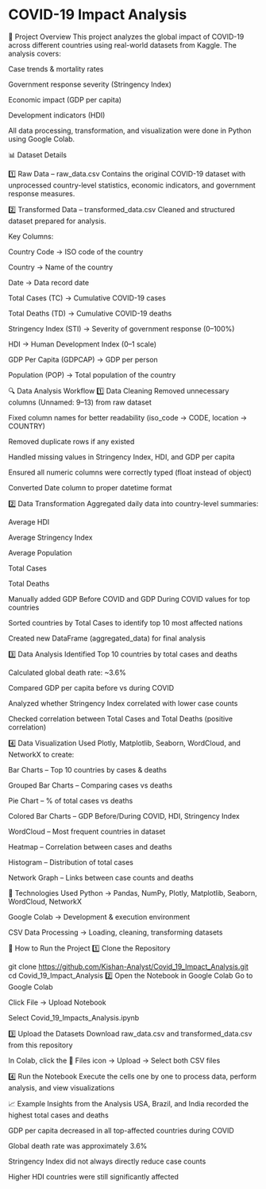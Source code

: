 # COVID-19 Impact Analysis
📌 Project Overview
This project analyzes the global impact of COVID-19 across different countries using real-world datasets from Kaggle.
The analysis covers:

Case trends & mortality rates

Government response severity (Stringency Index)

Economic impact (GDP per capita)

Development indicators (HDI)

All data processing, transformation, and visualization were done in Python using Google Colab.

📊 Dataset Details

1️⃣ Raw Data – raw_data.csv
Contains the original COVID-19 dataset with unprocessed country-level statistics, economic indicators, and government response measures.

2️⃣ Transformed Data – transformed_data.csv
Cleaned and structured dataset prepared for analysis.

Key Columns:

Country Code → ISO code of the country

Country → Name of the country

Date → Data record date

Total Cases (TC) → Cumulative COVID-19 cases

Total Deaths (TD) → Cumulative COVID-19 deaths

Stringency Index (STI) → Severity of government response (0–100%)

HDI → Human Development Index (0–1 scale)

GDP Per Capita (GDPCAP) → GDP per person

Population (POP) → Total population of the country

🔍 Data Analysis Workflow
1️⃣ Data Cleaning
Removed unnecessary columns (Unnamed: 9–13) from raw dataset

Fixed column names for better readability (iso_code → CODE, location → COUNTRY)

Removed duplicate rows if any existed

Handled missing values in Stringency Index, HDI, and GDP per capita

Ensured all numeric columns were correctly typed (float instead of object)

Converted Date column to proper datetime format

2️⃣ Data Transformation
Aggregated daily data into country-level summaries:

Average HDI

Average Stringency Index

Average Population

Total Cases

Total Deaths

Manually added GDP Before COVID and GDP During COVID values for top countries

Sorted countries by Total Cases to identify top 10 most affected nations

Created new DataFrame (aggregated_data) for final analysis

3️⃣ Data Analysis
Identified Top 10 countries by total cases and deaths

Calculated global death rate: ~3.6%

Compared GDP per capita before vs during COVID

Analyzed whether Stringency Index correlated with lower case counts

Checked correlation between Total Cases and Total Deaths (positive correlation)

4️⃣ Data Visualization
Used Plotly, Matplotlib, Seaborn, WordCloud, and NetworkX to create:

Bar Charts – Top 10 countries by cases & deaths

Grouped Bar Charts – Comparing cases vs deaths

Pie Chart – % of total cases vs deaths

Colored Bar Charts – GDP Before/During COVID, HDI, Stringency Index

WordCloud – Most frequent countries in dataset

Heatmap – Correlation between cases and deaths

Histogram – Distribution of total cases

Network Graph – Links between case counts and deaths

🔧 Technologies Used
Python → Pandas, NumPy, Plotly, Matplotlib, Seaborn, WordCloud, NetworkX

Google Colab → Development & execution environment

CSV Data Processing → Loading, cleaning, transforming datasets

🚀 How to Run the Project
1️⃣ Clone the Repository

git clone https://github.com/Kishan-Analyst/Covid_19_Impact_Analysis.git
cd Covid_19_Impact_Analysis
2️⃣ Open the Notebook in Google Colab
Go to Google Colab

Click File → Upload Notebook

Select Covid_19_Impacts_Analysis.ipynb

3️⃣ Upload the Datasets
Download raw_data.csv and transformed_data.csv from this repository

In Colab, click the 📂 Files icon → Upload → Select both CSV files

4️⃣ Run the Notebook
Execute the cells one by one to process data, perform analysis, and view visualizations

📈 Example Insights from the Analysis
USA, Brazil, and India recorded the highest total cases and deaths

GDP per capita decreased in all top-affected countries during COVID

Global death rate was approximately 3.6%

Stringency Index did not always directly reduce case counts

Higher HDI countries were still significantly affected

